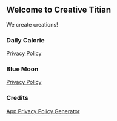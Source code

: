 ## Welcome to Creative Titian

We create creations!

### Daily Calorie

[Privacy Policy](creativetitian.github.io/DailyCalorie/DailyCaloriePrivacyPolicy.html)

### Blue Moon

[Privacy Policy](creativetitian.github.io/BlueMoon/dailycalorieprivacypolicy.html)

### Credits

[App Privacy Policy Generator](https://app-privacy-policy-generator.firebaseapp.com/#)
